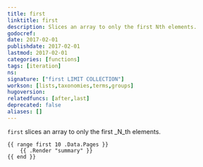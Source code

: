 ```yaml
---
title: first
linktitle: first
description: Slices an array to only the first Nth elements.
godocref:
date: 2017-02-01
publishdate: 2017-02-01
lastmod: 2017-02-01
categories: [functions]
tags: [iteration]
ns:
signature: ["first LIMIT COLLECTION"]
workson: [lists,taxonomies,terms,groups]
hugoversion:
relatedfuncs: [after,last]
deprecated: false
aliases: []
---
```


`first` slices an array to only the first _N_th elements.

```golang
{{ range first 10 .Data.Pages }}
    {{ .Render "summary" }}
{{ end }}
```

